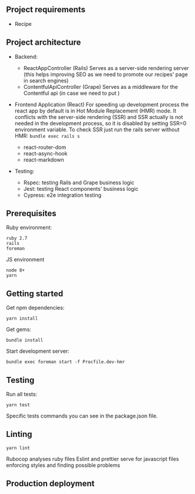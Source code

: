 ## Project requirements

- Recipe 

## Project architecture

- Backend:
  - ReactAppController (Rails)
    Serves as a server-side rendering server (this helps improving SEO as we need to promote our recipes' page in search engines)
  - ContentfulApiController (Grape)
    Serves as a middleware for the Contentful api (in case we need to put )
- Frontend Application (React)
  For speeding up development process the react app by default is in Hot Module Replacement (HMR) mode. It conflicts with the server-side rendering (SSR) and SSR actually is not needed in the development process, so it is disabled by setting SSR=0 environment variable. To check SSR just run the rails server without HMR: `bundle exec rails s`
  - react-router-dom
  - react-async-hook
  - react-markdown
  
- Testing:
  - Rspec: testing Rails and Grape business logic
  - Jest: testing React components' business logic
  - Cypress: e2e integration testing

## Prerequisites

Ruby environment:
```
ruby 2.7
rails
foreman
```

JS environment
```
node 8+
yarn
```

## Getting started

Get npm dependencies:
```
yarn install
```

Get gems:
```
bundle install
```

Start development server:
```
bundle exec foreman start -f Procfile.dev-hmr
```

## Testing

Run all tests:
```
yarn test
```
Specific tests commands you can see in the package.json file.

## Linting

```
yarn lint
```
Rubocop analyses ruby files
Eslint and prettier serve for javascript files enforcing styles and finding possible problems

## Production deployment


